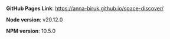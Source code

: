 **GitHub Pages Link**: https://anna-biruk.github.io/space-discover/

**Node version**: v20.12.0

**NPM version**: 10.5.0
